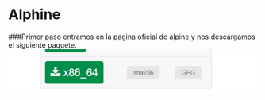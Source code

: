 # Alphine

###Primer paso entramos en la pagina oficial de alpine y nos descargamos el siguiente paquete.
![Paso1](Alphine/Paso1.png "Paso 1")

